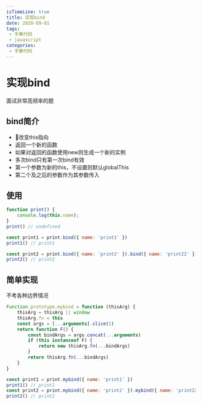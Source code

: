 ```yaml
---
isTimeLine: true
title: 实现bind
date: 2020-09-01
tags:
 - 手撕代码
 - javascript
categories:
 - 手撕代码
---
```

# 实现bind

面试非常高频率的题
## bind简介
* 改变this指向
* 返回一个新的函数
* 如果对返回的函数使用new则生成一个新的实例
* 多次bind只有第一次bind有效
* 第一个参数为新的this，不设置则默认globalThis
* 第二个及之后的参数作为其参数传入

## 使用
```js
function print() {
    console.log(this.name);
}
print() // undefined

const print1 = print.bind({ name: 'print1' })
print1() // print1

const print2 = print.bind({ name: 'print2' }).bind({ name: 'print22' })
print2() // print2
```

## 简单实现
不考各种边界情况
```js
Function.prototype.mybind = function (thisArg) {
    thisArg = thisArg || window
    thisArg.fn = this
    const args = [...arguments].slice(1)
    return function F() {
        const bindArgs = args.concat(...arguments)
        if (this instanceof F) {
            return new thisArg.fn(...bindArgs)
        }
        return thisArg.fn(...bindArgs)
    }
}

const print1 = print.mybind({ name: 'print1' })
print1() // print1
const print2 = print.mybind({ name: 'print2' }).mybind({ name: 'print22' })
print2() // print2
```

<comment/>
<tongji/>